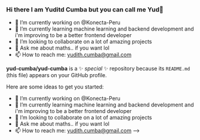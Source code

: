 ### Hi there I am Yuditd Cumba but you can call me Yud👋
- 🔭 I’m currently working on @Konecta-Peru
- 🌱 I’m currently learning machine learning and backend development and i'm improving to be a better frontend developer
- 👯 I’m looking to collaborate on a lot of amazing projects
- 💬 Ask me about maths.. if you want lol
- 📫 How to reach me: yudith.cumba@gmail.com

**yud-cumba/yud-cumba** is a ✨ _special_ ✨ repository because its `README.md` (this file) appears on your GitHub profile.

Here are some ideas to get you started:

- 🔭 I’m currently working on @Konecta-Peru
- 🌱 I’m currently learning machine learning and backend development and i'm improving to be a better frontend developer
- 👯 I’m looking to collaborate on a lot of amazing projects
- 💬 Ask me about maths.. if you want lol
- 📫 How to reach me: yudith.cumba@gmail.com
-->
